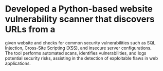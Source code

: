 # Developed a Python-based website vulnerability scanner that discovers URLs from a 
given website and checks for common security vulnerabilities such as SQL Injection, Cross-Site 
Scripting (XSS), and insecure server configurations. The tool performs automated scans, 
identifies vulnerabilities, and logs potential security risks, assisting in the detection of exploitable 
flaws in web applications.
